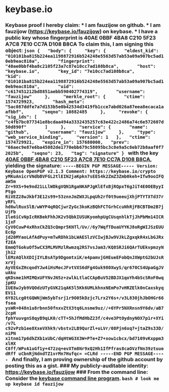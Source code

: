 # keybase.io
### Keybase proof  I hereby claim:    * I am fauzijow on github.   * I am fauzijow (https://keybase.io/fauzijow) on keybase.   * I have a public key whose fingerprint is 40AE 0BBF 4BA8 C210 5F23  A7C8 7E10 CC7A D108 B8CA  To claim this, I am signing this object:  ```json {   "body": {     "key": {       "eldest_kid": "010101ba815b224ea1198872916b524248e5563d57ab53a09a907bc5ad10eb9eac810a",       "fingerprint": "40ae0bbf4ba8c2105f23a7c87e10cc7ad108b8ca",       "host": "keybase.io",       "key_id": "7e10cc7ad108b8ca",       "kid": "010101ba815b224ea1198872916b524248e5563d57ab53a09a907bc5ad10eb9eac810a",       "uid": "c617451212bd8851aebb590402774319",       "username": "fauzijow"     },     "merkle_root": {       "ctime": 1574729923,       "hash_meta": "5ac087ddfe7a7d153b5e0b42534d3419fb1cce7abd026a87eea8ecaca1aafbbf",       "seqno": 10882485     },     "revoke": {       "sig_ids": [         "c4fb7bc077341e8bcdaa494a3332435257c63e422c2486a74c6e572607d50d890f"       ]     },     "service": {       "name": "github",       "username": "fauzijow"     },     "type": "web_service_binding",     "version": 1   },   "ctime": 1574729921,   "expire_in": 157680000,   "prev": "66aec9e87e6ba45082de1770ebb679c58095bc3c8e9a5c8eb72b8aaf0f72025b",   "seqno": 23,   "tag": "signature" } ```  with the key [40AE 0BBF 4BA8 C210 5F23  A7C8 7E10 CC7A D108 B8CA](https://keybase.io/fauzijow), yielding the signature:  ``` -----BEGIN PGP MESSAGE----- Version: Keybase OpenPGP v2.1.3 Comment: https://keybase.io/crypto  yMKuAnicrVNdbBVFGL2tlEIN2jaKpkn7sEES4k2ZmZ3Zmb0keh+Ifw9ooIFQaW5m Zr+9XS+9e9nd21LLlWDkgVQN1RgaNKAPJgKlEfxBjRQpxT6gJiT4E0OEByyIPtgo RiVEZ28wJkbf3E12s99+53znnJmZWXJLpqUh2rf0t9ueeujXhjPTYTXTd37ryRFL hd6wlRuxSlB/wWYP4qRQCjwrZyGc3koKzBQhFCTGrhCcuNhRjFBCBTDm2B7jUjFb Ile6iCvNpIcRKBekFhhJK2v5QbkIUSUKyomhpUgCUsqnhlkTjJhPbMm14ICR1jxF CyV0CuwP4xRhxCkZQ3cQmpr5KNTl/Uv//6y7WqfTDuaUYYKJ8oRgWIJSzEUUEc6p jd20MYaoLAfAdPuy+mTwRDhk1bLWAESlzVCIwjBJw9VJkLZgxqkR4xLbGJRxf2EA EmmQTGokuOf5wCX3MLMVMzlRwmzq2RS7vsJam3/KQ8SRJi6QArTUEkvpmzyNjhi2 lEMzAQlhXDIjIYLBsATp9DgomtxiK/e4pamvjGHEueEFobQnJXWptG2bUJsRxrVj AyVEGxZHcqodYJw4iHsMecJFvtVXS6dFg4Guk980XwyS/qr670CS4UpaGgJVuAku qKDsme1hMIMQxUFYNvJN5z+zwlkLtlaCCApBuV52BDJX1qoYh4bScSRoF0wqjpKU IUE8wJyb9VQOdzUTyGVK21qAK5l5Kk6UMLkhnxNEmPo7vHRZElk0nCaxskyqEVi1 6Y82Lcg0tGQWNjWm5ybTsrj1r9O05kDzjc7Lrx2Y6s+/v3L83OjhJbOHGr66fsea ysWR+048n1u8rbnn50fnxvZtX3tq6Lnsme9uz//+6YPr5NXRnsn9Y6dv/aB72cpH fphYuuvgnS8qyB9qLK0/cTT+5hJfMdHbZ23f/c4ve3PtOydnyNOX7p1r+XYi/v7L c92vPzb1ee8XxeVXhk9/vbstv2LB9QurZl+uLVr/08Pjn6xq7+jtaZ9s33D/niPN x1tnm17p6dhZXb1xUbC/dqHtWG3X3W+PTe+Z7+xow1cbcx/bd7109vKxppm3xlHX C8ff/WPvA1uGf1y+472zq+evXTm8Nr9xQ2Hh1IfPfras8caOVzfNn39ztuuedRff uCbnRjNdndTZ1vrMn7Hufqc= =CLRd -----END PGP MESSAGE-----  ```  And finally, I am proving ownership of the github account by posting this as a gist.  ### My publicly-auditable identity:  https://keybase.io/fauzijow  ### From the command line:  Consider the [keybase command line program](https://keybase.io/download).  ```bash # look me up keybase id fauzijow ```
